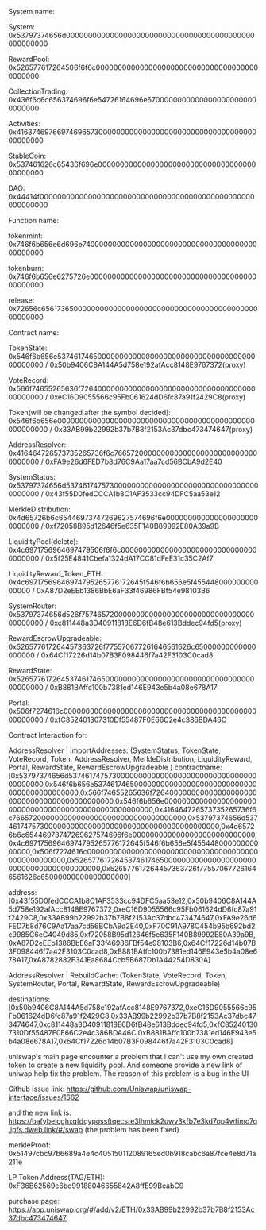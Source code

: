 
System name:

System: 0x53797374656d0000000000000000000000000000000000000000000000000000

RewardPool: 0x526577617264506f6f6c00000000000000000000000000000000000000000000

CollectionTrading: 0x436f6c6c656374696f6e54726164696e67000000000000000000000000000000

Activities: 0x4163746976697469657300000000000000000000000000000000000000000000

StableCoin: 0x537461626c65436f696e00000000000000000000000000000000000000000000

DAO: 0x44414f0000000000000000000000000000000000000000000000000000000000

Function name:

tokenmint: 0x746f6b656e6d696e740000000000000000000000000000000000000000000000

tokenburn: 0x746f6b656e6275726e0000000000000000000000000000000000000000000000

release: 0x72656c6561736500000000000000000000000000000000000000000000000000

Contract name:

TokenState: 0x546f6b656e537461746500000000000000000000000000000000000000000000 / 0x50b9406C8A144A5d758e192afAcc8148E9767372(proxy)

VoteRecord: 0x566f74655265636f726400000000000000000000000000000000000000000000 / 0xeC16D9055566c95Fb061624dD6fc87a91f2429C8(proxy)

Token(will be changed after the symbol decided): 0x546f6b656e000000000000000000000000000000000000000000000000000000 / 0x33AB99b22992b37b7B8f2153Ac37dbc473474647(proxy)

AddressResolver: 0x416464726573735265736f6c7665720000000000000000000000000000000000 / 0xFA9e26d6FED7b8d76C9Aa17aa7cd56BCbA9d2E40

SystemStatus: 0x53797374656d5374617475730000000000000000000000000000000000000000 / 0x43f55D0fedCCCA1b8C1AF3533cc94DFC5aa53e12

MerkleDistribution: 0x4d65726b6c65446973747269627574696f6e0000000000000000000000000000 / 0xf72058B95d12646f5e635F140B89992E80A39a9B

LiquidityPool(delete): 0x4c6971756964697479506f6f6c00000000000000000000000000000000000000 / 0x5f25E4841Cbefa1324dA17CC81dFeE31c35C2Af7

LiquidityReward_Token_ETH: 0x4c69717569646974795265776172645f546f6b656e5f45544800000000000000 / 0xA87D2eEEb1386BbE6aF33f46986FBf54e98103B6

SystemRouter: 0x53797374656d526f757465720000000000000000000000000000000000000000 / 0xc811448a3D40911818E6D6fB48e613Bddec94fd5(proxy)

RewardEscrowUpgradeable: 0x526577617264457363726f775570677261646561626c65000000000000000000 / 0x64Cf17226d14b07B3F098446f7a42F3103C0cad8

RewardState: 0x5265776172645374617465000000000000000000000000000000000000000000 / 0xB881BAffc100b7381ed146E943e5b4a08e678A17

Portal: 0x506f7274616c0000000000000000000000000000000000000000000000000000 / 0xfC852401307310Df55487F0E66C2e4c386BDA46C


Contract Interaction for:

AddressResolver | importAddresses: (SystemStatus, TokenState, VoteRecord, Token, AddressResolver, MerkleDistribution, LiquidityReward, Portal, RewardState, RewardEscrowUpgradeable ) contractname: [0x53797374656d5374617475730000000000000000000000000000000000000000,0x546f6b656e537461746500000000000000000000000000000000000000000000,0x566f74655265636f726400000000000000000000000000000000000000000000,0x546f6b656e000000000000000000000000000000000000000000000000000000,0x416464726573735265736f6c7665720000000000000000000000000000000000,0x53797374656d5374617475730000000000000000000000000000000000000000,0x4d65726b6c65446973747269627574696f6e0000000000000000000000000000,0x4c69717569646974795265776172645f546f6b656e5f45544800000000000000,0x506f7274616c0000000000000000000000000000000000000000000000000000,0x5265776172645374617465000000000000000000000000000000000000000000,0x526577617264457363726f775570677261646561626c65000000000000000000]

address:
[0x43f55D0fedCCCA1b8C1AF3533cc94DFC5aa53e12,0x50b9406C8A144A5d758e192afAcc8148E9767372,0xeC16D9055566c95Fb061624dD6fc87a91f2429C8,0x33AB99b22992b37b7B8f2153Ac37dbc473474647,0xFA9e26d6FED7b8d76C9Aa17aa7cd56BCbA9d2E40,0xF70C91A978C454b95b692bd2c9985C6eC4049d85,0xf72058B95d12646f5e635F140B89992E80A39a9B,0xA87D2eEEb1386BbE6aF33f46986FBf54e98103B6,0x64Cf17226d14b07B3F098446f7a42F3103C0cad8,0xB881BAffc100b7381ed146E943e5b4a08e678A17,0xA8782882F341Ea8684Ccb5B687Db1A44254D830A]

AddressResolver | RebuildCache: (TokenState, VoteRecord, Token, SystemRouter, Portal, RewardState, RewardEscrowUpgradeable)

destinations: [0x50b9406C8A144A5d758e192afAcc8148E9767372,0xeC16D9055566c95Fb061624dD6fc87a91f2429C8,0x33AB99b22992b37b7B8f2153Ac37dbc473474647,0xc811448a3D40911818E6D6fB48e613Bddec94fd5,0xfC852401307310Df55487F0E66C2e4c386BDA46C,0xB881BAffc100b7381ed146E943e5b4a08e678A17,0x64Cf17226d14b07B3F098446f7a42F3103C0cad8]

uniswap's main page encounter a problem that I can't use my own created token to create a new liquidity pool. And someone provide a new link of uniwap help fix the problem. The reason of this problem is a bug in the UI

Github Issue link: https://github.com/Uniswap/uniswap-interface/issues/1662

and the new link is: https://bafybeicghxqfdqypossftqecsre3lhmick2uwv3kfb7e3kd7op4wfimo7q.ipfs.dweb.link/#/swap (the problem has been fixed)

merkleProof: 0x51497cbc97b6689a4e4c405150112089165ed0b918cabc6a87fce4e8d71a211e

LP Token Address(TAG/ETH): 0xF36B62569e6bd99188046655842A8ffE99BcabC9

purchase page: https://app.uniswap.org/#/add/v2/ETH/0x33AB99b22992b37b7B8f2153Ac37dbc473474647
